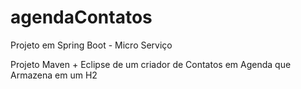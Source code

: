 # agendaContatos

  Projeto em Spring Boot - Micro Serviço

Projeto Maven + Eclipse de um criador de Contatos em Agenda que Armazena em um H2
